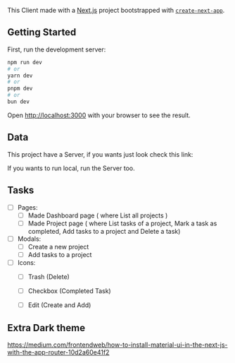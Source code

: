 This Client made with a [Next.js](https://nextjs.org/) project bootstrapped with [`create-next-app`](https://github.com/vercel/next.js/tree/canary/packages/create-next-app).

## Getting Started

First, run the development server:

```bash
npm run dev
# or
yarn dev
# or
pnpm dev
# or
bun dev
```

Open [http://localhost:3000](http://localhost:3000) with your browser to see the result.

## Data

This project have a Server, if you wants just look check this link:

If you wants to run local, run the Server too.


## Tasks

- [ ] Pages:
  - [ ] Made Dashboard page ( where List all projects )
  - [ ] Made Project page ( where List tasks of a project, Mark a task as completed, Add tasks to a project and Delete a task)

- [ ] Modals:
  - [ ] Create a new project
  - [ ] Add tasks to a project

- [ ] Icons:
  - [ ] Trash (Delete)
  - [ ] Checkbox (Completed Task)
  - [ ] Edit (Create and Add)


## Extra Dark theme

https://medium.com/frontendweb/how-to-install-material-ui-in-the-next-js-with-the-app-router-10d2a60e41f2